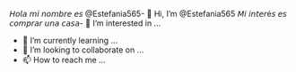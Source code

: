 𝘏𝘰𝘭𝘢 𝘮𝘪 𝘯𝘰𝘮𝘣𝘳𝘦 𝘦𝘴 @Estefania565- 👋 Hi, I’m @Estefania565
𝘔𝘪 𝘪𝘯𝘵𝘦𝘳é𝘴 𝘦𝘴 𝘤𝘰𝘮𝘱𝘳𝘢𝘳 𝘶𝘯𝘢 𝘤𝘢𝘴𝘢- 👀 I’m interested in ...
- 🌱 I’m currently learning ...
- 💞️ I’m looking to collaborate on ...
- 📫 How to reach me ...

<!---
Estefania565/Estefania565 is a ✨ special ✨ repository because its `README.md` (this file) appears on your GitHub profile.
You can click the Preview link to take a look at your changes.
--->
